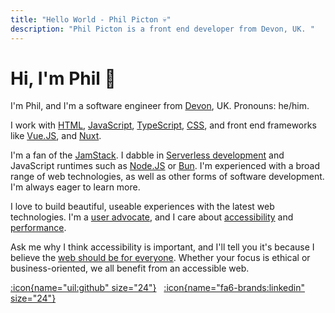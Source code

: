 ```yaml
---
title: "Hello World - Phil Picton 💀"
description: "Phil Picton is a front end developer from Devon, UK. "
---
```


# Hi, I'm Phil <span class="wave" id="wave-emoji">👋</span>

I'm Phil, and I'm a software engineer from [Devon](https://www.visitdevon.co.uk/), UK. Pronouns: he/him.

I work with [HTML](https://www.w3schools.com/html/html_intro.asp), [JavaScript](https://javascript.info/), [TypeScript](https://www.typescriptlang.org/), [CSS](https://en.wikipedia.org/wiki/CSS), and front end frameworks like [Vue.JS](https://vuejs.org/), and [Nuxt](https://nuxt.com/).

I'm a fan of the [JamStack](https://jamstack.org/). I dabble in [Serverless development](https://www.cloudflare.com/learning/serverless/what-is-serverless/) and JavaScript runtimes such as [Node.JS](https://nodejs.org/en/about/) or [Bun](https://bun.sh/). I'm experienced with a broad range of web technologies, as well as other forms of software development. I'm always eager to learn more.

I love to build beautiful, useable experiences with the latest web technologies. I'm a [user advocate](https://en.wikipedia.org/wiki/User_advocacy), and I care about [accessibility](https://en.wikipedia.org/wiki/Web_accessibility) and [performance](https://developer.mozilla.org/en-US/docs/Web/Performance).

Ask me why I think accessibility is important, and I'll tell you it's because I believe the [web should be for everyone](https://www.goodthingsfoundation.org/policy-and-research/research-and-evidence/research-2024/internet-is-essential-utility-and-human-right). Whether your focus is ethical or business-oriented, we all benefit from an accessible web.

[:icon{name="uil:github" size="24"}](https://github.com/philpicton "GitHub") &nbsp; [:icon{name="fa6-brands:linkedin" size="24"}](https://www.linkedin.com/in/phil-picton/ "LinkedIn")
